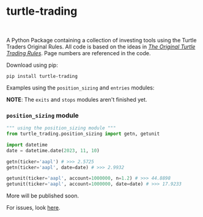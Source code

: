 # turtle-trading
<br>

A Python Package containing a collection of investing tools using the Turtle Traders Original Rules. All code is based on the ideas in [_The Original Turtle Trading Rules_](https://oxfordstrat.com/coasdfASD32/uploads/2016/01/turtle-rules.pdf). Page numbers are referenced in the code.

Download using pip:

```batch
pip install turtle-trading
```

Examples using the `position_sizing` and `entries` modules:

__NOTE__: The `exits` and `stops` modules aren't finished yet.

### `position_sizing` module
```python
""" using the position_sizing module """
from turtle_trading.position_sizing import getn, getunit

import datetime
date = datetime.date(2023, 11, 10)

getn(ticker='aapl') # >>> 2.5725
getn(ticker='aapl', date=date) # >>> 2.9932

getunit(ticker='aapl', account=1000000, n=1.2) # >>> 44.8898
getunit(ticker='aapl', account=1000000, date=date) # >>> 17.9233
```

More will be published soon.

For issues, look [here](https://github.com/gabekutner/turtle-trading/blob/main/.github/ISSUE_TEMPLATE.md).